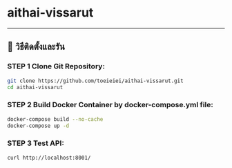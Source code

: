 # aithai-vissarut


---

## 🚀 วิธีติดตั้งและรัน

### STEP 1 Clone Git Repository: 
```bash
git clone https://github.com/toeieiei/aithai-vissarut.git
cd aithai-vissarut
```

### STEP 2 Build Docker Container by docker-compose.yml file: 
```bash
docker-compose build --no-cache
docker-compose up -d
```

### STEP 3 Test API: 
```bash
curl http://localhost:8001/
```
